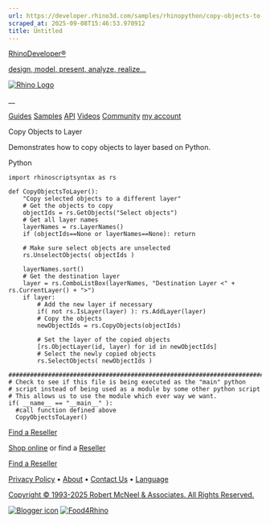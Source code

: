 ```yaml
---
url: https://developer.rhino3d.com/samples/rhinopython/copy-objects-to-layer/
scraped_at: 2025-09-08T15:46:53.970912
title: Untitled
---
```


[RhinoDeveloper®](/)

[design, model, present, analyze, realize...](/)

[![Rhino Logo](https://developer.rhino3d.com/images/rhinodevlogo.png)](/)

__

[Guides](https://developer.rhino3d.com/guides)
[Samples](https://developer.rhino3d.com/samples)
[API](https://developer.rhino3d.com/api)
[Videos](https://developer.rhino3d.com/videos)
[Community](https://discourse.mcneel.com/c/rhino-developer) [my account
](https://www.rhino3d.com/my-account/ "Manage your account, licenses, and
teams")

Copy Objects to Layer

Demonstrates how to copy objects to layer based on Python.

Python

    
    
    import rhinoscriptsyntax as rs
    
    def CopyObjectsToLayer():
        "Copy selected objects to a different layer"
        # Get the objects to copy
        objectIds = rs.GetObjects("Select objects")
        # Get all layer names
        layerNames = rs.LayerNames()
        if (objectIds==None or layerNames==None): return
    
        # Make sure select objects are unselected
        rs.UnselectObjects( objectIds )
        
        layerNames.sort()
        # Get the destination layer
        layer = rs.ComboListBox(layerNames, "Destination Layer <" + rs.CurrentLayer() + ">")
        if layer:
            # Add the new layer if necessary
            if( not rs.IsLayer(layer) ): rs.AddLayer(layer)
            # Copy the objects
            newObjectIds = rs.CopyObjects(objectIds)
    
            # Set the layer of the copied objects
            [rs.ObjectLayer(id, layer) for id in newObjectIds]
            # Select the newly copied objects
            rs.SelectObjects( newObjectIds )
    
    ##########################################################################
    # Check to see if this file is being executed as the "main" python
    # script instead of being used as a module by some other python script
    # This allows us to use the module which ever way we want.
    if( __name__ == "__main__" ):
      #call function defined above
      CopyObjectsToLayer()
    

[Find a Reseller](https://www.rhino3d.com/sales)

[Shop online](https://www.rhino3d.com/store) or find a
[Reseller](https://www.rhino3d.com/sales)

[Find a Reseller](https://www.rhino3d.com/sales)

[Privacy Policy](https://www.rhino3d.com/privacy) •
[About](https://www.rhino3d.com/mcneel/about) • [Contact
Us](https://www.rhino3d.com/mcneel/contact) • [
Language](https://www.rhino3d.com/language "Change to a different region or
language")

[Copyright © 1993-2025 Robert McNeel & Associates. All Rights
Reserved.](https://www.rhino3d.com/mcneel/about)

[](https://www.facebook.com/McNeelRhinoceros/)
[](https://twitter.com/bobmcneel) [](https://www.linkedin.com/groups/75313/)
[](https://www.youtube.com/user/RhinoGuide/videos) [](https://vimeo.com/rhino)
[![Blogger
icon](https://developer.rhino3d.com/images/blogger.svg)](http://blog.rhino3d.com/)
[![Food4Rhino](https://developer.rhino3d.com/images/f4r_icon_01.svg)](https://www.food4rhino.com)

